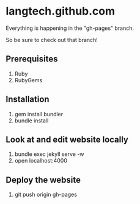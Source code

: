 langtech.github.com
===================

Everything is happening in the "gh-pages" branch.

So be sure to check out that branch! 

Prerequisites
-------------

1. Ruby
2. RubyGems

Installation
------------

1. gem install bundler
2. bundle install

Look at and edit website locally
--------------------------------

1. bundle exec jekyll serve -w
2. open localhost:4000

Deploy the website
------------------

1. git push origin gh-pages